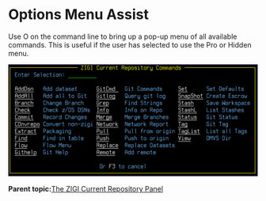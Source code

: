 # Options Menu Assist

Use O on the command line to bring up a pop-up menu of all available commands. This is useful if the user has selected to use the Pro or Hidden menu.

![](media/img(53).png)

**Parent topic:**[The ZIGI Current Repository Panel](zOS_ISPF_Git_Interface_Users_Guide_V3R0_the_zigi_current_repository_panel.html)

